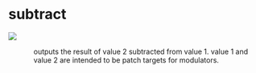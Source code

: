 
<a name=subtract></a><br>
# <b>subtract</b>
<img src="../images/subtract.png"><br>
<div style="display:inline-block;margin-left:50px;">
outputs the result of value 2 subtracted from value 1. value 1 and value 2 are intended to be patch targets for modulators.<br/><br/>